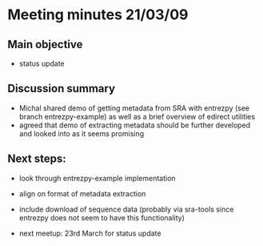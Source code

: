 # Meeting minutes 21/03/09
        
## Main objective        
* status update        

## Discussion summary        
* Michal shared demo of getting metadata from SRA with entrezpy (see branch entrezpy-example) as well as a brief overview of edirect utilities        
* agreed that demo of extracting metadata should be further developed and looked into as it seems promising        
           

## Next steps:                   
* look through entrezpy-example implementation        
* align on format of metadata extraction        
* include download of sequence data (probably via sra-tools since entrezpy does not seem to have this functionality)           

* next meetup: 23rd March for status update                   
